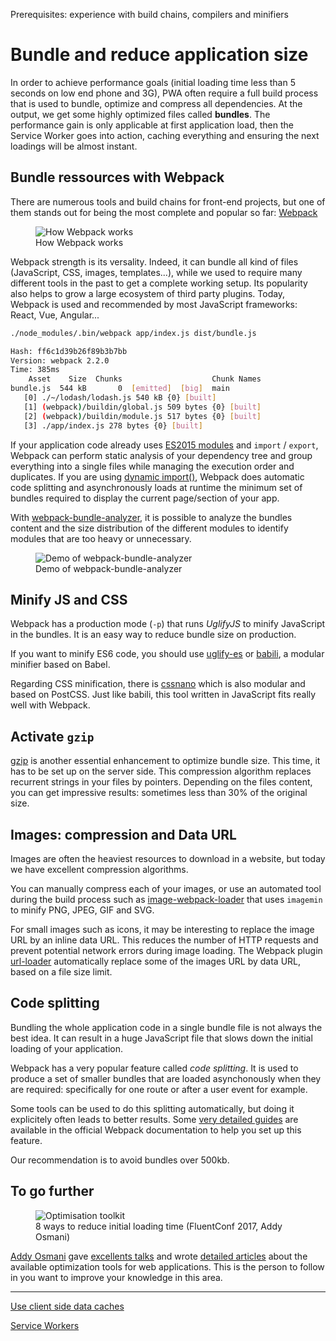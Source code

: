 <span class="requirements">Prerequisites: experience with build chains, compilers and minifiers</span>

Bundle and reduce application size
===================================

In order to achieve performance goals (initial loading time less than 5 seconds on low end phone and 3G), PWA often require a full build process that is used to bundle, optimize and compress all dependencies. At the output, we get some highly optimized files called **bundles**. The performance gain is only applicable at first application load, then the Service Worker goes into action, caching everything and ensuring the next loadings will be almost instant.

## Bundle ressources with Webpack

There are numerous tools and build chains for front-end projects, but one of them stands out for being the most complete and popular so far: [Webpack](https://webpack.js.org/)

<figure>
	<img src="../img/webpack.svg" alt="How Webpack works">
	<figcaption>How Webpack works</figcaption>
</figure>

Webpack strength is its versality. Indeed, it can bundle all kind of files (JavaScript, CSS, images, templates...), while we used to require many different tools in the past to get a complete working setup. Its popularity also helps to grow a large ecosystem of third party plugins. Today, Webpack is used and recommended by most JavaScript frameworks: React, Vue, Angular...

````bash
./node_modules/.bin/webpack app/index.js dist/bundle.js

Hash: ff6c1d39b26f89b3b7bb
Version: webpack 2.2.0
Time: 385ms
    Asset    Size  Chunks                    Chunk Names
bundle.js  544 kB       0  [emitted]  [big]  main
   [0] ./~/lodash/lodash.js 540 kB {0} [built]
   [1] (webpack)/buildin/global.js 509 bytes {0} [built]
   [2] (webpack)/buildin/module.js 517 bytes {0} [built]
   [3] ./app/index.js 278 bytes {0} [built]
````

If your application code already uses [ES2015 modules](https://developer.mozilla.org/en-US/docs/Web/JavaScript/Reference/Statements/import) and `import` / `export`, Webpack can perform static analysis of your dependency tree and group everything into a single files while managing the execution order and duplicates. If you are using [dynamic import()](https://webpack.js.org/guides/code-splitting/), Webpack does automatic code splitting and asynchronously loads at runtime the minimum set of bundles required to display the current page/section of your app.

With [webpack-bundle-analyzer](https://github.com/th0r/webpack-bundle-analyzer), it is possible to analyze the bundles content and the size distribution of the different modules to identify modules that are too heavy or unnecessary.

<figure>
	<img src="../img/webpack-bundle-analyzer.gif" alt="Demo of webpack-bundle-analyzer">
	<figcaption>Demo of webpack-bundle-analyzer</figcaption>
</figure>

## Minify JS and CSS

Webpack has a production mode (`-p`) that runs *UglifyJS* to minify JavaScript in the bundles. It is an easy way to reduce bundle size on production.

If you want to minify ES6 code, you should use [uglify-es](https://www.npmjs.com/package/uglify-es) or [babili](https://github.com/babel/babili), a modular minifier based on Babel.

Regarding CSS minification, there is [cssnano](http://cssnano.co/) which is also modular and based on PostCSS. Just like babili, this tool written in JavaScript fits really well with Webpack.

## Activate `gzip`

[gzip](http://www.gnu.org/software/gzip/) is another essential enhancement to optimize bundle size. This time, it has to be set up on the server side. This compression algorithm replaces recurrent strings in your files by pointers. Depending on the files content, you can get impressive results: sometimes less than 30% of the original size.

## Images: compression and Data URL

Images are often the heaviest resources to download in a website, but today we have excellent compression algorithms. 

You can manually compress each of your images, or use an automated tool during the build process such as [image-webpack-loader](https://github.com/tcoopman/image-webpack-loader) that uses `imagemin` to minify PNG, JPEG, GIF and SVG.

For small images such as icons, it may be interesting to replace the image URL by an inline data URL. This reduces the number of HTTP requests and prevent potential network errors during image loading. The Webpack plugin [url-loader](https://webpack.js.org/loaders/url-loader/) automatically replace some of the images URL by data URL, based on a file size limit.

## Code splitting

Bundling the whole application code in a single bundle file is not always the best idea. It can result in a huge JavaScript file that slows down the initial loading of your application.

Webpack has a very popular feature called *code splitting*. It is used to produce a set of smaller bundles that are loaded asynchonously when they are required: specifically for one route or after a user event for example.

Some tools can be used to do this splitting automatically, but doing it explicitely often leads to better results. Some [very detailed guides](https://webpack.js.org/guides/code-splitting/) are available in the official Webpack documentation to help you set up this feature.

Our recommendation is to avoid bundles over 500kb.

## To go further

<figure>
	<img src="../img/optimization-fluentconf.png" alt="Optimisation toolkit">
	<figcaption>8 ways to reduce initial loading time (FluentConf 2017, Addy Osmani)</figcaption>
</figure>

[Addy Osmani](https://twitter.com/addyosmani) gave [excellents talks](https://www.youtube.com/watch?v=7vUs5yOuv-o) and wrote [detailed articles](https://medium.com/reloading/javascript-start-up-performance-69200f43b201) about the available optimization tools for web applications. This is the person to follow in you want to improve your knowledge in this area.

---

[Use client side data caches](data-cache.md)

[Service Workers](service-workers.md)
